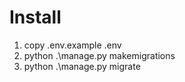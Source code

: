 # Install
1. copy .env.example .env
2. python .\manage.py makemigrations
3. python .\manage.py migrate